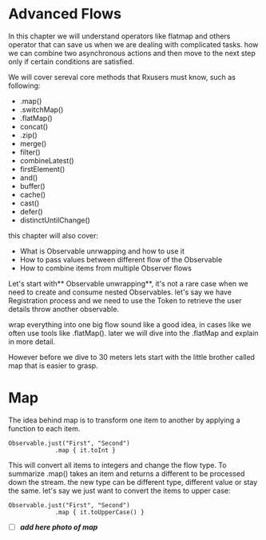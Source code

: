 # Advanced Flows

In this chapter we will understand operators like flatmap and others operator that can save us when we are dealing with complicated tasks. how we can combine two asynchronous actions and then move to the next step only if certain conditions are satisfied.

We will cover sereval core methods that Rxusers must know, such as following:

* .map\(\)
* .switchMap\(\)
* .flatMap\(\)
* concat\(\)
* .zip\(\)
* merge\(\)
* filter\(\)
* combineLatest\(\)
* firstElement\(\)
* and\(\)
* buffer\(\)
* cache\(\)
* cast\(\)
* defer\(\)
* distinctUntilChange\(\)

this chapter will also cover:

* What is Observable unrwapping and how to use it
* How to pass values between different flow of the Observable
* How to combine items from multiple Observer flows

Let's start with** Observable unwrapping**, it's not a rare case when we need to create and consume nested Observables. let's say we have Registration process and we need to use the Token to retrieve the user details throw another observable.

wrap everything into one big flow sound like a good idea, in cases like we often use tools like .flatMap\(\). later we will dive into the .flatMap and explain in more detail.

However before we dive to 30 meters lets start with the little brother called map that is easier to grasp.

# Map

The idea behind map is to transform one item to another by applying a function to each item.

```
Observable.just("First", "Second")
             .map { it.toInt }
```

This will convert all items to integers and change the flow type. To summarize .map\(\) takes an item and returns a different to be processed down the stream. the new type can be different type, different value or stay the same. let's say we just want to convert the items to upper case:

```
Observable.just("First", "Second")
             .map { it.toUpperCase() }
```

* [ ] _**add here photo of map**_




